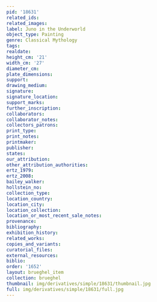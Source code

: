 ```yaml
---
pid: '18631'
related_ids: 
related_images: 
label: Juno in the Underworld
object_type: Painting
genre: Classical Mythology
tags: 
realdate: 
height_cm: '21'
width_cm: '27'
diameter_cm: 
plate_dimensions: 
support: 
drawing_medium: 
signature: 
signature_location: 
support_marks: 
further_inscription: 
collaborators: 
collaborator_notes: 
collectors_patrons: 
print_type: 
print_notes: 
printmaker: 
publisher: 
states: 
our_attribution: 
other_attribution_authorities: 
ertz_1979: 
ertz_2008: 
bailey_walker: 
hollstein_no: 
collection_type: 
location_country: 
location_city: 
location_collection: 
location_or_most_recent_sale_notes: 
provenance: 
bibliography: 
exhibition_history: 
related_works: 
copies_and_variants: 
curatorial_files: 
external_resources: 
biblio: 
order: '1652'
layout: brueghel_item
collection: brueghel
thumbnail: img/derivatives/simple/18631/thumbnail.jpg
full: img/derivatives/simple/18631/full.jpg
---
```

